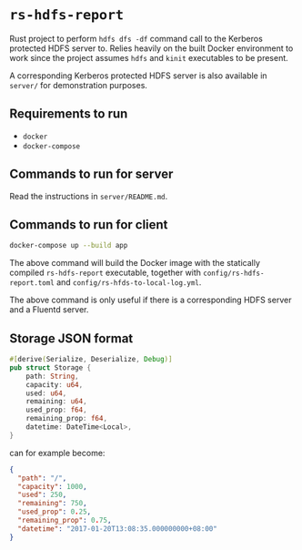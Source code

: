 # `rs-hdfs-report`

Rust project to perform `hdfs dfs -df` command call to the Kerberos protected
HDFS server to. Relies heavily on the built Docker environment to work since the
project assumes `hdfs` and `kinit` executables to be present.

A corresponding Kerberos protected HDFS server is also available in `server/`
for demonstration purposes.

## Requirements to run

* `docker`
* `docker-compose`

## Commands to run for server

Read the instructions in `server/README.md`.

## Commands to run for client

```bash
docker-compose up --build app
```

The above command will build the Docker image with the statically compiled
`rs-hdfs-report` executable, together with `config/rs-hdfs-report.toml` and
`config/rs-hfds-to-local-log.yml`.

The above command is only useful if there is a corresponding HDFS server and a
Fluentd server.

## Storage JSON format

```rust
#[derive(Serialize, Deserialize, Debug)]
pub struct Storage {
    path: String,
    capacity: u64,
    used: u64,
    remaining: u64,
    used_prop: f64,
    remaining_prop: f64,
    datetime: DateTime<Local>,
}
```

can for example become:

```json
{
  "path": "/",
  "capacity": 1000,
  "used": 250,
  "remaining": 750,
  "used_prop": 0.25,
  "remaining_prop": 0.75,
  "datetime": "2017-01-20T13:08:35.000000000+08:00"
}
```
